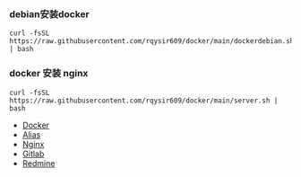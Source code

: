 ### debian安装docker
```
curl -fsSL https://raw.githubusercontent.com/rqysir609/docker/main/dockerdebian.sh | bash
```

### docker 安装 nginx
```
curl -fsSL https://raw.githubusercontent.com/rqysir609/docker/main/server.sh | bash
```

* [Docker](https://github.com/rqysir609/docker-compose/wiki/Docker)  
* [Alias](https://github.com/rqysir609/docker-compose/wiki/Alias)  
* [Nginx](https://github.com/rqysir609/docker-compose/wiki/Nginx)  
* [Gitlab](https://github.com/rqysir609/docker-compose/wiki/Gitlab)  
* [Redmine](https://github.com/rqysir609/docker-compose/wiki/Redmine)
